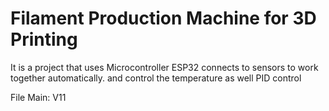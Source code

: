 # Filament Production Machine for 3D Printing
 It is a project that uses Microcontroller ESP32 connects to sensors to work together automatically. and control the temperature as well PID control


File Main: V11